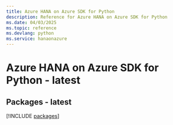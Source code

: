 ```yaml
---
title: Azure HANA on Azure SDK for Python
description: Reference for Azure HANA on Azure SDK for Python
ms.date: 04/03/2025
ms.topic: reference
ms.devlang: python
ms.service: hanaonazure
---
```

# Azure HANA on Azure SDK for Python - latest
## Packages - latest
[!INCLUDE [packages](hana-on-azure-index.md)]